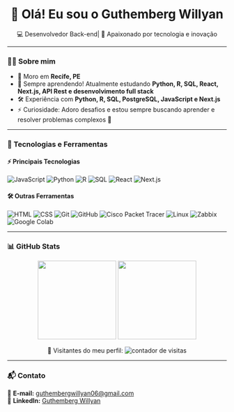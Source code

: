 <h1 align="center">👋 Olá! Eu sou o Guthemberg Willyan </h1>

<p align="center">
  💻 Desenvolvedor Back-end| 🚀 Apaixonado por tecnologia e inovação  
</p>

---

### 👨‍💻 Sobre mim  
- 📍 Moro em **Recife, PE**  
- 🚀 Sempre aprendendo! Atualmente estudando **Python, R, SQL, React, Next.js, API Rest e desenvolvimento full stack**  
- 🛠️ Experiência com **Python, R, SQL, PostgreSQL, JavaScript e Next.js**  
- ⚡ Curiosidade: Adoro desafios e estou sempre buscando aprender e resolver problemas complexos 🚀  

---

### 🚀 Tecnologias e Ferramentas  

#### ⚡ Principais Tecnologias  
![JavaScript](https://img.shields.io/badge/JavaScript-F7DF1E?style=for-the-badge&logo=javascript&logoColor=black) ![Python](https://img.shields.io/badge/Python-3776AB?style=for-the-badge&logo=python&logoColor=white)  ![R](https://img.shields.io/badge/R-276DC3?style=for-the-badge&logo=r&logoColor=white)  ![SQL](https://img.shields.io/badge/SQL-4479A1?style=for-the-badge&logo=mysql&logoColor=white)  ![React](https://img.shields.io/badge/React-20232A?style=for-the-badge&logo=react&logoColor=61DAFB) ![Next.js](https://img.shields.io/badge/Next.js-000000?style=for-the-badge&logo=next-dot-js&logoColor=white)  


#### 🛠️ Outras Ferramentas  
![HTML](https://img.shields.io/badge/HTML5-E34F26?style=for-the-badge&logo=html5&logoColor=white) ![CSS](https://img.shields.io/badge/CSS3-1572B6?style=for-the-badge&logo=css3&logoColor=white)  ![Git](https://img.shields.io/badge/Git-F05032?style=for-the-badge&logo=git&logoColor=white) ![GitHub](https://img.shields.io/badge/GitHub-181717?style=for-the-badge&logo=github&logoColor=white) ![Cisco Packet Tracer](https://img.shields.io/badge/Cisco%20Packet%20Tracer-1BA0D7?style=for-the-badge&logo=cisco&logoColor=white) ![Linux](https://img.shields.io/badge/Linux-FCC624?style=for-the-badge&logo=linux&logoColor=black) ![Zabbix](https://img.shields.io/badge/Zabbix-DC4033?style=for-the-badge&logo=zabbix&logoColor=white) ![Google Colab](https://img.shields.io/badge/Google%20Colab-F9AB00?style=for-the-badge&logo=googlecolab&logoColor=white)


---

### 📊 GitHub Stats  

<p align="center">
  <img height="180em" src="https://github-readme-stats.vercel.app/api?username=GutoWillyan-dev&show_icons=true&theme=radical"/>
  <img height="180em" src="https://github-readme-stats.vercel.app/api/top-langs/?username=GutoWillyan-dev&layout=compact&langs_count=6&theme=radical"/>
</p>

<p align="center">
  🚀 Visitantes do meu perfil:  
  <img src="https://komarev.com/ghpvc/?username=GutoWillyan-dev&color=blue" alt="contador de visitas">
</p>

---

### 📬 Contato  

📧 **E-mail:** guthembergwillyan06@gmail.com  
💼 **LinkedIn:** [Guthemberg Willyan](https://www.linkedin.com/in/guthemberg-willyan-1496522b3)  
